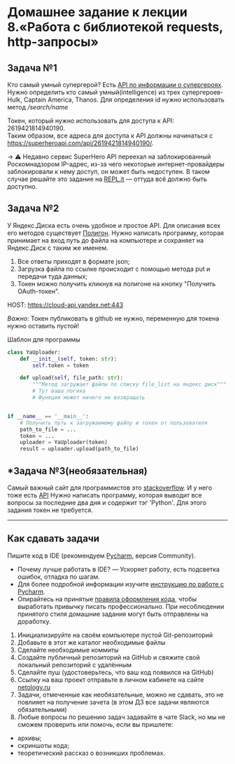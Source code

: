 # Домашнее задание к лекции 8.«Работа с библиотекой requests, http-запросы»

## Задача №1
Кто самый умный супергерой?
Есть [API по информации о супергероях](https://superheroapi.com/?ref=apilist.fun#appearance). Нужно определить кто самый умный(intelligence) из трех супергероев- Hulk, Captain America, Thanos.
Для определения id нужно использовать метод _/search/name_  

Токен, который нужно использовать для доступа к API: 2619421814940190.  
Таким образом, все адреса для доступа к API должны начинаться с https://superheroapi.com/api/2619421814940190/.  

-> :warning: Недавно сервис SuperHero API переехал на заблокированный Роскомнадзором IP-адрес, из-за чего некоторые интернет-провайдеры заблокировали к нему доступ, он может быть недоступен. В таком случае решайте это задание на [REPL.it](https://repl.it/) — оттуда всё должно быть доступно.  


## Задача №2
У Яндекс.Диска есть очень удобное и простое API. Для описания всех его методов существует [Полигон](https://yandex.ru/dev/disk/poligon/).
Нужно написать программу, которая принимает на вход путь до файла на компьютере и сохраняет на Яндекс.Диск с таким же именем.
1. Все ответы приходят в формате json;
2. Загрузка файла по ссылке происходит с помощью метода put и передачи туда данных;
3. Токен можно получить кликнув на полигоне на кнопку "Получить OAuth-токен".  

HOST: https://cloud-api.yandex.net:443

*Важно:* Токен публиковать в github не нужно, переменную для токена нужно оставить пустой! 

Шаблон для программы
```python
class YaUploader:
    def __init__(self, token: str):
        self.token = token

    def upload(self, file_path: str):
        """Метод загружает файлы по списку file_list на яндекс диск"""
        # Тут ваша логика
        # Функция может ничего не возвращать


if __name__ == '__main__':
    # Получить путь к загружаемому файлу и токен от пользователя
    path_to_file = ...
    token = ...
    uploader = YaUploader(token)
    result = uploader.upload(path_to_file)
```
## \*Задача №3(необязательная)
Самый важный сайт для программистов это [stackoverflow](https://stackoverflow.com/). И у него тоже есть [API](https://api.stackexchange.com/docs)
Нужно написать программу, которая выводит все вопросы за последние два дня и содержит тэг 'Python'.
Для этого задания токен не требуется.


---
## Как сдавать задачи
Пишите код в IDE (рекомендуем [Pycharm](https://www.jetbrains.com/ru-ru/pycharm/download/#section=windows), версия Community).  
- Почему лучше работать в IDE? — Ускоряет работу, есть подсветка ошибок, отладка по шагам.  
- Для более подробной информации изучите [инструкцию по работе с Pycharm](https://github.com/netology-code/guides/blob/master/python/Pycharm.md).  
- Опирайтесь на принятые [правила оформления кода](https://github.com/netology-code/codestyle/tree/master/python), чтобы выработать привычку писать профессионально. При несоблюдении принятого стиля домашние задания могут быть отправлены на доработку. 

1. Инициализируйте на своём компьютере пустой Git-репозиторий
2. Добавьте в этот же каталог необходимые файлы
3. Сделайте необходимые коммиты
4. Создайте публичный репозиторий на GitHub и свяжите свой локальный репозиторий с удалённым
5. Сделайте пуш (удостоверьтесь, что ваш код появился на GitHub)
6. Ссылку на ваш проект отправьте в личном кабинете на сайте [netology.ru](http://netology.ru/)
7. Задачи, отмеченные как необязательные, можно не сдавать, это не повлияет на получение зачета (в этом ДЗ все задачи являются обязательными)
8. Любые вопросы по решению задач задавайте в чате Slack, но мы не сможем проверить или помочь, если вы пришлете:
* архивы;
* скриншоты кода;
* теоретический рассказ о возникших проблемах.